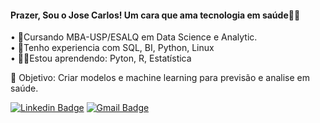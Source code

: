 <h4>Prazer, Sou o Jose Carlos! Um cara que ama tecnologia em saúde<g-emoji class="g-emoji" alias="man_technologist" fallback-src="https://github.githubassets.com/images/icons/emoji/unicode/1f468-1f4bb.png">👨&zwj;💻</g-emoji></h4>  

<p>• <g-emoji class="g-emoji" alias="school_satchel" fallback-src="https://github.githubassets.com/images/icons/emoji/unicode/1f392.png">🎒</g-emoji>Cursando MBA-USP/ESALQ em Data Science e Analytic.<br>
• <g-emoji class="g-emoji" alias="purple_heart" fallback-src="https://github.githubassets.com/images/icons/emoji/unicode/1f49c.png">💜</g-emoji>Tenho experiencia com SQL, BI, Python, Linux<br>
• <g-emoji class="g-emoji" alias="man_technologist" fallback-src="https://github.githubassets.com/images/icons/emoji/unicode/1f468-1f4bb.png">👨&zwj;💻</g-emoji>Estou aprendendo: Pyton, R, Estatística</p>

<p><g-emoji class="g-emoji" alias="dart" fallback-src="https://github.githubassets.com/images/icons/emoji/unicode/1f3af.png">🎯</g-emoji> Objetivo: Criar modelos e machine learning para previsão e analise em saúde.</p>

  
<p><a href="https://www.linkedin.com/in/carlospaest/" rel="nofollow"><img src="https://camo.githubusercontent.com/68afbdec6fe138a110fa07474ffdc7854a8a523357fcd46dd085827693dea40d/68747470733a2f2f696d672e736869656c64732e696f2f62616467652f2d4c696e6b6564496e2d626c75653f7374796c653d666c61742d737175617265266c6f676f3d4c696e6b6564696e266c6f676f436f6c6f723d7768697465266c696e6b3d68747470733a2f2f7777772e6c696e6b6564696e2e636f6d2f696e2f6c7569732d66656c6970652d3536323361383139372f" alt="Linkedin Badge" data-canonical-src="https://img.shields.io/badge/-LinkedIn-blue?style=flat-square&amp;logo=Linkedin&amp;logoColor=white&amp;link=https://www.linkedin.com/in/carlospaest/" style="max-width:100%;"></a>  
<a href="mailto:carlospaest@gmail.com"><img src="https://camo.githubusercontent.com/bed0d1fd88a88471de5339fac0f794e58e89f90f30e98dc076e21b346a2af91e/68747470733a2f2f696d672e736869656c64732e696f2f62616467652f2d476d61696c2d6331343433383f7374796c653d666c61742d737175617265266c6f676f3d476d61696c266c6f676f436f6c6f723d7768697465266c696e6b3d6d61696c746f66656c6970656465762e746940676d61696c2e636f6d" alt="Gmail Badge" data-canonical-src="https://img.shields.io/badge/-Gmail-c14438?style=flat-square&amp;logo=Gmail&amp;logoColor=white&amp;link=mailtocarlospaest@gmail.com" style="max-width:100%;"></a></p>
